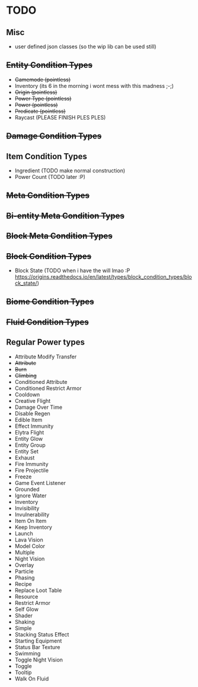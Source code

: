 # TODO

## Misc

* user defined json classes (so the wip lib can be used still)

## ~~Entity Condition Types~~

* ~~Gamemode (pointless)~~
* Inventory (its 6 in the morning i wont mess with this madness ;-;)
* ~~Origin (pointless)~~
* ~~Power Type (pointless)~~
* ~~Power (pointless)~~
* ~~Predicate (pointless)~~
* Raycast (PLEASE FINISH PLES PLES)

## ~~Damage Condition Types~~

## Item Condition Types

* Ingredient (TODO make normal construction)
* Power Count (TODO later :P)

## ~~Meta Condition Types~~

## ~~Bi-entity Meta Condition Types~~

## ~~Block Meta Condition Types~~

## ~~Block Condition Types~~

* Block State (TODO when i have the will lmao :P <https://origins.readthedocs.io/en/latest/types/block_condition_types/block_state/>)

## ~~Biome Condition Types~~

## ~~Fluid Condition Types~~

## Regular Power types

* Attribute Modify Transfer
* ~~Attribute~~
* ~~Burn~~
* ~~Climbing~~
* Conditioned Attribute
* Conditioned Restrict Armor
* Cooldown
* Creative Flight
* Damage Over Time
* Disable Regen
* Edible Item
* Effect Immunity
* Elytra Flight
* Entity Glow
* Entity Group
* Entity Set
* Exhaust
* Fire Immunity
* Fire Projectile
* Freeze
* Game Event Listener
* Grounded
* Ignore Water
* Inventory
* Invisibility
* Invulnerability
* Item On Item
* Keep Inventory
* Launch
* Lava Vision
* Model Color
* Multiple
* Night Vision
* Overlay
* Particle
* Phasing
* Recipe
* Replace Loot Table
* Resource
* Restrict Armor
* Self Glow
* Shader
* Shaking
* Simple
* Stacking Status Effect
* Starting Equipment
* Status Bar Texture
* Swimming
* Toggle Night Vision
* Toggle
* Tooltip
* Walk On Fluid
